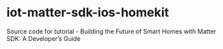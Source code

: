 # iot-matter-sdk-ios-homekit
Source code for tutorial - Building the Future of Smart Homes with Matter SDK: A Developer’s Guide
